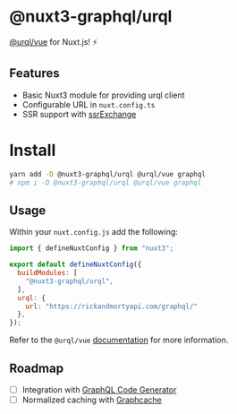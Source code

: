 # @nuxt3-graphql/urql

[@urql/vue](https://formidable.com/open-source/urql/docs/basics/vue/) for Nuxt.js! ⚡️

## Features

- Basic Nuxt3 module for providing urql client
- Configurable URL in `nuxt.config.ts`
- SSR support with [ssrExchange](https://formidable.com/open-source/urql/docs/advanced/server-side-rendering/#the-ssr-exchange)

# Install

```bash
yarn add -D @nuxt3-graphql/urql @urql/vue graphql
# npm i -D @nuxt3-graphql/urql @urql/vue graphql
```

## Usage

Within your `nuxt.config.js` add the following:

```js
import { defineNuxtConfig } from "nuxt3";

export default defineNuxtConfig({
  buildModules: [
    "@nuxt3-graphql/urql",
  ],
  urql: {
    url: "https://rickandmortyapi.com/graphql/"
  },
});
```

Refer to the `@urql/vue` [documentation](https://formidable.com/open-source/urql/docs/basics/vue/) for more information.

## Roadmap

- [ ] Integration with [GraphQL Code Generator](https://www.graphql-code-generator.com/)
- [ ] Normalized caching with [Graphcache](https://formidable.com/open-source/urql/docs/graphcache/normalized-caching/)
